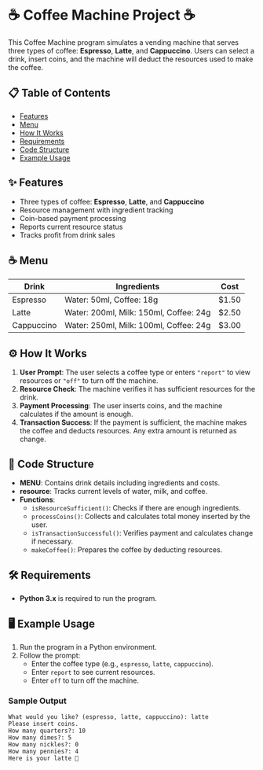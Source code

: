 # ☕ Coffee Machine Project ☕

This Coffee Machine program simulates a vending machine that serves three types of coffee: **Espresso**, **Latte**, and **Cappuccino**. Users can select a drink, insert coins, and the machine will deduct the resources used to make the coffee.

## 📋 Table of Contents
- [Features](#features)
- [Menu](#menu)
- [How It Works](#how-it-works)
- [Requirements](#requirements)
- [Code Structure](#code-structure)
- [Example Usage](#example-usage)

## ✨ Features

- Three types of coffee: **Espresso**, **Latte**, and **Cappuccino**
- Resource management with ingredient tracking
- Coin-based payment processing
- Reports current resource status
- Tracks profit from drink sales

## ☕ Menu

| Drink      | Ingredients                            | Cost  |
|------------|----------------------------------------|-------|
| Espresso   | Water: 50ml, Coffee: 18g               | $1.50 |
| Latte      | Water: 200ml, Milk: 150ml, Coffee: 24g | $2.50 |
| Cappuccino | Water: 250ml, Milk: 100ml, Coffee: 24g | $3.00 |

## ⚙️ How It Works

1. **User Prompt**: The user selects a coffee type or enters `"report"` to view resources or `"off"` to turn off the machine.
2. **Resource Check**: The machine verifies it has sufficient resources for the drink.
3. **Payment Processing**: The user inserts coins, and the machine calculates if the amount is enough.
4. **Transaction Success**: If the payment is sufficient, the machine makes the coffee and deducts resources. Any extra amount is returned as change.

## 🧩 Code Structure

- **MENU**: Contains drink details including ingredients and costs.
- **resource**: Tracks current levels of water, milk, and coffee.
- **Functions**:
  - `isResourceSufficient()`: Checks if there are enough ingredients.
  - `processCoins()`: Collects and calculates total money inserted by the user.
  - `isTransactionSuccessful()`: Verifies payment and calculates change if necessary.
  - `makeCoffee()`: Prepares the coffee by deducting resources.

## 🛠️ Requirements

- **Python 3.x** is required to run the program.

## 🖥️ Example Usage

1. Run the program in a Python environment.
2. Follow the prompt:
   - Enter the coffee type (e.g., `espresso`, `latte`, `cappuccino`).
   - Enter `report` to see current resources.
   - Enter `off` to turn off the machine.

### Sample Output

```plaintext
What would you like? (espresso, latte, cappuccino): latte
Please insert coins.
How many quarters?: 10
How many dimes?: 5
How many nickles?: 0
How many pennies?: 4
Here is your latte 🍵
```
